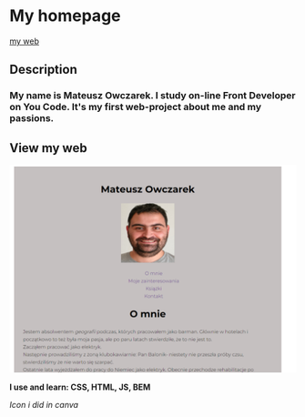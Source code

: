 # My homepage

[my web](https://mateuszowczarek28.github.io/homepage/)
## Description

### My name is Mateusz Owczarek. I study on-line Front Developer on You Code. It's my first web-project about me and my passions.

## View my web

![view web](https://github.com/MateuszOwczarek28/homepage/blob/main/picture/scan.png)


**I use and learn: CSS, HTML, JS, BEM**

*Icon i did in canva*

